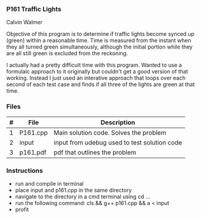 ### P161 Traffic Lights

Calvin Walmer

Objective of this program is to determine if traffic lights become synced up (green) within a reasonable time. Time
is measured from the instant when they all turned green simultaneously, although the initial portion
while they are all still green is excluded from the reckoning.

I actually had a pretty difficult time with this program. Wanted to use a formulaic approach to it originally but couldn't
get a good version of that working. Instead I just used an interative approach that loops over each second of each test case
and finds if all three of the lights are green at that time.

### Files

|   #   | File             | Description                                        |
| :---: | ---------------- | -------------------------------------------------- |
|   1   | P161.cpp         | Main solution code. Solves the problem     |
|   2   | input            | input from udebug used to test solution code         |
|   3   | p161.pdf         | pdf that outlines the problem |

### Instructions
- run and compile in terminal
- place input and p161.cpp in the same directory
- navigate to the directory in a cmd terminal using cd ...
- run the following command: cls && g++ p161.cpp && a < input
- profit
